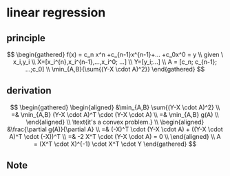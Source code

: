 # linear regression
## principle
$$
\begin{gathered}
f(x) = c_n x^n +c_{n-1}x^{n-1}+... +c_0x^0 = y \\
given \  x_i,y_i \\
X=[x_i^{n},x_i^{n-1},...,x_i^0; ...] \\
Y=[y_i;...] \\
A = [c_n; c_{n-1}; ...;c_0] \\
\min_{A,B}{\sum{(Y-X \cdot A)^2}}
\end{gathered}
$$
## derivation
$$
\begin{gathered}
\begin{aligned}
&\min_{A,B} \sum{(Y-X \cdot A)^2} \\
=& \min_{A,B} (Y-X \cdot A)^T \cdot (Y-X \cdot A) \\
=& \min_{A,B} g(A) \\
\end{aligned} \\
\text{it's a convex problem.} \\
\begin{aligned}
&\frac{\partial g(A)}{\partial A} \\ 
=& (-X)^T \cdot (Y-X \cdot A) + ((Y-X \cdot A)^T  \cdot (-X))^T \\
=& -2 X^T \cdot (Y-X \cdot A) = 0 \\
\end{aligned} \\
A = (X^T \cdot X)^{-1} \cdot X^T \cdot Y
\end{gathered}
$$
## Note
